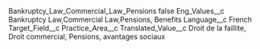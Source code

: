 <?xml version="1.0" encoding="UTF-8"?>
<CustomMetadata xmlns="http://soap.sforce.com/2006/04/metadata" xmlns:xsi="http://www.w3.org/2001/XMLSchema-instance" xmlns:xsd="http://www.w3.org/2001/XMLSchema">
    <label>Bankruptcy_Law_Commercial_Law_Pensions</label>
    <protected>false</protected>
    <values>
        <field>Eng_Values__c</field>
        <value xsi:type="xsd:string">Bankruptcy Law,Commercial Law,Pensions, Benefits</value>
    </values>
    <values>
        <field>Language__c</field>
        <value xsi:type="xsd:string">French</value>
    </values>
    <values>
        <field>Target_Field__c</field>
        <value xsi:type="xsd:string">Practice_Area__c</value>
    </values>
    <values>
        <field>Translated_Value__c</field>
        <value xsi:type="xsd:string">Droit de la faillite, Droit commercial, Pensions, avantages sociaux</value>
    </values>
</CustomMetadata>

